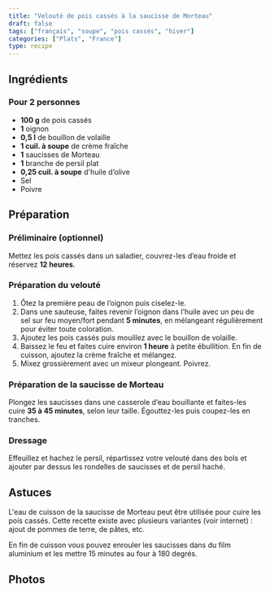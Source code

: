 ```yaml
---
title: "Velouté de pois cassés à la saucisse de Morteau"
draft: false
tags: ["français", "soupe", "pois cassés", "hiver"]
categories: ["Plats", "France"]
type: recipe
---
```


<!-- section -->

## Ingrédients

### Pour 2 personnes

- **100 g** de pois cassés  
- **1** oignon  
- **0,5 l** de bouillon de volaille  
- **1 cuil. à soupe** de crème fraîche  
- **1** saucisses de Morteau  
- **1** branche de persil plat  
- **0,25 cuil. à soupe** d'huile d’olive  
- Sel
- Poivre  

<!-- section -->

## Préparation

### Préliminaire (optionnel)

Mettez les pois cassés dans un saladier, couvrez-les d’eau froide et réservez **12 heures**.

### Préparation du velouté  

1. Ôtez la première peau de l’oignon puis ciselez-le.
2. Dans une sauteuse, faites revenir l’oignon dans l’huile avec un peu de sel sur feu moyen/fort pendant **5 minutes**, en mélangeant régulièrement pour éviter toute coloration.  
3. Ajoutez les pois cassés puis mouillez avec le bouillon de volaille.  
4. Baissez le feu et faites cuire environ **1 heure** à petite ébullition. En fin de cuisson, ajoutez la crème fraîche et mélangez.
5. Mixez grossièrement avec un mixeur plongeant. Poivrez.  

### Préparation de la saucisse de Morteau  

Plongez les saucisses dans une casserole d’eau bouillante et faites-les cuire **35 à 45 minutes**, selon leur taille. Égouttez-les puis coupez-les en tranches.  

### Dressage

Effeuillez et hachez le persil, répartissez votre velouté dans des bols et ajouter par dessus les rondelles de saucisses et de persil haché.  

<!-- section -->

## Astuces

L'eau de cuisson de la saucisse de Morteau peut être utilisée pour cuire les pois cassés. Cette recette existe avec plusieurs variantes (voir internet) : ajout de pommes de terre, de pâtes, etc.

En fin de cuisson vous pouvez enrouler les saucisses dans du film aluminium et les mettre 15 minutes au four à 180 degrés.

<!-- section -->

## Photos
